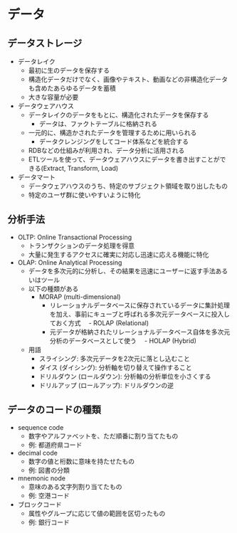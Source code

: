# データ

## データストレージ

- データレイク
  - 最初に生のデータを保存する
  - 構造化データだけでなく、画像やテキスト、動画などの非構造化データも含めたあらゆるデータを蓄積
  - 大きな容量が必要
- データウェアハウス
  - データレイクのデータをもとに、構造化されたデータを保存する
    - データは、ファクトテーブルに格納される
  - 一元的に、構造かされたデータを管理するために用いられる
    - データクレンジングをしてコード体系などを統合する
  - RDBなどの仕組みが利用され、データ分析に活用される
  - ETLツールを使って、データウェアハウスにデータを書き出すことができる(Extract, Transform, Load)
- データマート
  - データウェアハウスのうち、特定のサブジェクト領域を取り出したもの
  - 特定のユーザ群に使いやすいように特化

## 分析手法

- OLTP: Online Transactional Processing
  - トランザクションのデータ処理を得意
  - 大量に発生するアクセスに確実に対応し迅速に応える機能に特化
- OLAP: Online Analytical Processing
  - データを多次元的に分析し、その結果を迅速にユーザーに返す手法あるいはツール
  - 以下の種類がある
    - MORAP (multi-dimensional)
      - リレーショナルデータベースに保存されているデータに集計処理を加え、事前にキューブと呼ばれる多次元データベースに投入しておく方式
  　- ROLAP (Relational)
      - 元データが格納されたリレーショナルデータベース自体を多次元分析のデータベースとして使う
  　- HOLAP (Hybrid)
  - 用語
    - スライシング: 多次元データを2次元に落とし込むこと
    - ダイス (ダイシング): 分析軸を切り替えて操作すること
    - ドリルダウン (ロールダウン): 分析軸の分析単位を小さくする
    - ドリルアップ (ロールアップ): ドリルダウンの逆

## データのコードの種類

- sequence code
  - 数字やアルファベットを、ただ順番に割り当てたもの
  - 例: 都道府県コード
- decimal code
  - 数字の値と桁数に意味を持たせたもの
  - 例: 図書の分類
- mnemonic node
  - 意味のある文字列割り当てたもの
  - 例: 空港コード
- ブロックコード
  - 属性やグループに応じて値の範囲を区切ったもの
  - 例: 銀行コード
  